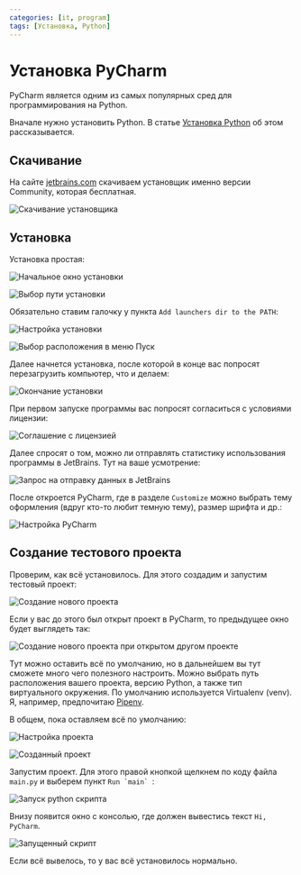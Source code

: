 ```yaml
---
categories: [it, program]
tags: [Установка, Python]
---
```


# Установка PyCharm

PyCharm является одним из самых популярных сред для программирования на Python.

Вначале нужно установить Python. В статье [Установка Python](/blog/2021/install-python/) об этом рассказывается.

## Скачивание

На сайте [jetbrains.com](https://www.jetbrains.com/ru-ru/pycharm/download/#section=windows) скачиваем установщик именно версии Community, которая бесплатная.

![Скачивание установщика](img/download.png)

## Установка

Установка простая:

![Начальное окно установки](img/install_01.png)

![Выбор пути установки](img/install_02.png)

Обязательно ставим галочку у пункта `Add launchers dir to the PATH`:

![Настройка установки](img/install_03.png)

![Выбор расположения в меню Пуск](img/install_04.png)

Далее начнется установка, после которой в конце вас попросят перезагрузить компьютер, что и делаем:

![Окончание установки](img/install_05.png)

При первом запуске программы вас попросят согласиться с условиями лицензии:

![Соглашение с лицензией](img/install_06.png)

Далее спросят о том, можно ли отправлять статистику использования программы в JetBrains. Тут на ваше усмотрение:

![Запрос на отправку данных в JetBrains](img/install_07.png)

После откроется PyCharm, где в разделе `Customize` можно выбрать тему оформления (вдруг кто-то любит темную тему), размер шрифта и др.:

![Настройка PyCharm](img/install_08.png)

## Создание тестового проекта

Проверим, как всё установилось. Для этого создадим и запустим тестовый проект:

![Создание нового проекта](img/new-project_01.png)

Если у вас до этого был открыт проект в PyCharm, то предыдущее окно будет выглядеть так:

![Создание нового проекта при открытом другом проекте](img/new-project_02.png)

Тут можно оставить всё по умолчанию, но в дальнейшем вы тут сможете много чего полезного настроить. Можно выбрать путь расположения вашего проекта, версию Python, а также тип виртуального окружения. По умолчанию используется Virtualenv (venv). Я, например, предпочитаю [Pipenv](https://pipenv.pypa.io/en/latest/).

В общем, пока оставляем всё по умолчанию:

![Настройка проекта](img/new-project_03.png)

![Созданный проект](img/new-project_04.png)

Запустим проект. Для этого правой кнопкой щелкнем по коду файла `main.py` и выберем пункт ``Run `main` ``:

![Запуск python скрипта](img/run_01.png)

Внизу появится окно с консолью, где должен вывестись текст `Hi, PyCharm`.

![Запущенный скрипт](img/run_02.png)

Если всё вывелось, то у вас всё установилось нормально.
